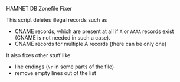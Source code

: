 HAMNET DB Zonefile Fixer

This script deletes illegal records such as

* CNAME records, which are present at all if `A` or `AAAA` records exist (CNAME is not needed in such a case).
* CNAME records for multiple A records (there can be only one)


It also fixes other stuff like
* line endings (`\r` in some parts of the file)
* remove empty lines out of the list

